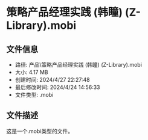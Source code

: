 ﻿# 策略产品经理实践 (韩瞳) (Z-Library).mobi

## 文件信息
- 路径: 产品\策略产品经理实践 (韩瞳) (Z-Library).mobi
- 大小: 4.17 MB
- 创建时间: 2024/4/27 22:27:48
- 最后修改时间: 2024/4/24 14:56:33
- 文件类型: .mobi

## 文件描述
这是一个.mobi类型的文件。

